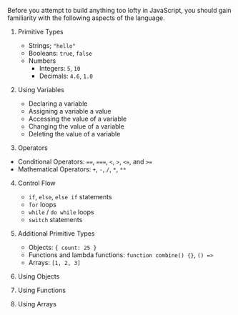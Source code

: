 
Before you attempt to build anything too lofty in JavaScript, you should gain familiarity with the following aspects of the language.


1.  Primitive Types
    - Strings; `"hello"`
    - Booleans: `true`, `false`
    - Numbers
      - Integers: `5`, `10`
      - Decimals: `4.6`, `1.0`

2. Using Variables
    - Declaring a variable
    - Assigning a variable a value
    - Accessing the value of a variable
    - Changing the value of a variable
    - Deleting the value of a variable

3. Operators
  - Conditional Operators: `==`, `===`, `<`, `>`, `<=`, and `>=`
  - Mathematical Operators: `+`, `-`, `/`, `*`, `**` 
    
4. Control Flow
    - `if`, `else`, `else if` statements
    - `for` loops
    - `while` / `do while` loops
    - `switch` statements
    
5. Additional Primitive Types
    - Objects: `{ count: 25 }`
    - Functions and lambda functions: `function combine() {}`, `() => `
    - Arrays: `[1, 2, 3]`
    
6. Using Objects
7. Using Functions
8. Using Arrays
